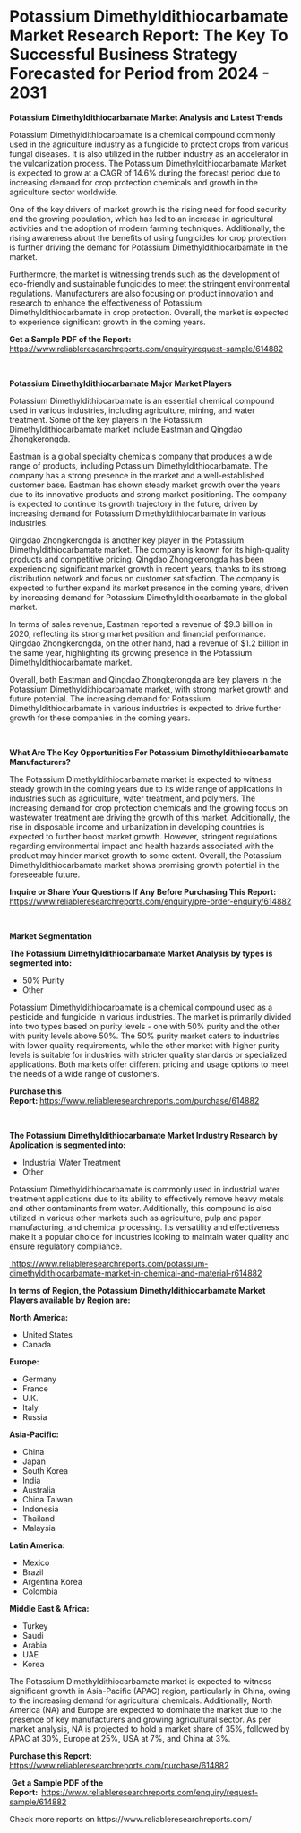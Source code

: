<p><h1>Potassium Dimethyldithiocarbamate Market Research Report: The Key To Successful Business Strategy Forecasted for Period from 2024 - 2031</h1></p><p><strong>Potassium Dimethyldithiocarbamate Market Analysis and Latest Trends</strong></p>
<p><p>Potassium Dimethyldithiocarbamate is a chemical compound commonly used in the agriculture industry as a fungicide to protect crops from various fungal diseases. It is also utilized in the rubber industry as an accelerator in the vulcanization process. The Potassium Dimethyldithiocarbamate Market is expected to grow at a CAGR of 14.6% during the forecast period due to increasing demand for crop protection chemicals and growth in the agriculture sector worldwide.</p><p>One of the key drivers of market growth is the rising need for food security and the growing population, which has led to an increase in agricultural activities and the adoption of modern farming techniques. Additionally, the rising awareness about the benefits of using fungicides for crop protection is further driving the demand for Potassium Dimethyldithiocarbamate in the market.</p><p>Furthermore, the market is witnessing trends such as the development of eco-friendly and sustainable fungicides to meet the stringent environmental regulations. Manufacturers are also focusing on product innovation and research to enhance the effectiveness of Potassium Dimethyldithiocarbamate in crop protection. Overall, the market is expected to experience significant growth in the coming years.</p></p>
<p><strong>Get a Sample PDF of the Report:&nbsp;</strong> <a href="https://www.reliableresearchreports.com/enquiry/request-sample/614882">https://www.reliableresearchreports.com/enquiry/request-sample/614882</a></p>
<p>&nbsp;</p>
<p><strong>Potassium Dimethyldithiocarbamate Major Market Players</strong></p>
<p><p>Potassium Dimethyldithiocarbamate is an essential chemical compound used in various industries, including agriculture, mining, and water treatment. Some of the key players in the Potassium Dimethyldithiocarbamate market include Eastman and Qingdao Zhongkerongda. </p><p>Eastman is a global specialty chemicals company that produces a wide range of products, including Potassium Dimethyldithiocarbamate. The company has a strong presence in the market and a well-established customer base. Eastman has shown steady market growth over the years due to its innovative products and strong market positioning. The company is expected to continue its growth trajectory in the future, driven by increasing demand for Potassium Dimethyldithiocarbamate in various industries.</p><p>Qingdao Zhongkerongda is another key player in the Potassium Dimethyldithiocarbamate market. The company is known for its high-quality products and competitive pricing. Qingdao Zhongkerongda has been experiencing significant market growth in recent years, thanks to its strong distribution network and focus on customer satisfaction. The company is expected to further expand its market presence in the coming years, driven by increasing demand for Potassium Dimethyldithiocarbamate in the global market.</p><p>In terms of sales revenue, Eastman reported a revenue of $9.3 billion in 2020, reflecting its strong market position and financial performance. Qingdao Zhongkerongda, on the other hand, had a revenue of $1.2 billion in the same year, highlighting its growing presence in the Potassium Dimethyldithiocarbamate market.</p><p>Overall, both Eastman and Qingdao Zhongkerongda are key players in the Potassium Dimethyldithiocarbamate market, with strong market growth and future potential. The increasing demand for Potassium Dimethyldithiocarbamate in various industries is expected to drive further growth for these companies in the coming years.</p></p>
<p>&nbsp;</p>
<p><strong>What Are The Key Opportunities For Potassium Dimethyldithiocarbamate Manufacturers?</strong></p>
<p><p>The Potassium Dimethyldithiocarbamate market is expected to witness steady growth in the coming years due to its wide range of applications in industries such as agriculture, water treatment, and polymers. The increasing demand for crop protection chemicals and the growing focus on wastewater treatment are driving the growth of this market. Additionally, the rise in disposable income and urbanization in developing countries is expected to further boost market growth. However, stringent regulations regarding environmental impact and health hazards associated with the product may hinder market growth to some extent. Overall, the Potassium Dimethyldithiocarbamate market shows promising growth potential in the foreseeable future.</p></p>
<p><strong>Inquire or Share Your Questions If Any Before Purchasing This Report:</strong> <a href="https://www.reliableresearchreports.com/enquiry/pre-order-enquiry/614882">https://www.reliableresearchreports.com/enquiry/pre-order-enquiry/614882</a></p>
<p>&nbsp;</p>
<p><strong>Market Segmentation</strong></p>
<p><strong>The Potassium Dimethyldithiocarbamate Market Analysis by types is segmented into:</strong></p>
<p><ul><li>50% Purity</li><li>Other</li></ul></p>
<p><p>Potassium Dimethyldithiocarbamate is a chemical compound used as a pesticide and fungicide in various industries. The market is primarily divided into two types based on purity levels - one with 50% purity and the other with purity levels above 50%. The 50% purity market caters to industries with lower quality requirements, while the other market with higher purity levels is suitable for industries with stricter quality standards or specialized applications. Both markets offer different pricing and usage options to meet the needs of a wide range of customers.</p></p>
<p><strong>Purchase this Report:&nbsp;</strong><a href="https://www.reliableresearchreports.com/purchase/614882">https://www.reliableresearchreports.com/purchase/614882</a></p>
<p>&nbsp;</p>
<p><strong>The Potassium Dimethyldithiocarbamate Market Industry Research by Application is segmented into:</strong></p>
<p><ul><li>Industrial Water Treatment</li><li>Other</li></ul></p>
<p><p>Potassium Dimethyldithiocarbamate is commonly used in industrial water treatment applications due to its ability to effectively remove heavy metals and other contaminants from water. Additionally, this compound is also utilized in various other markets such as agriculture, pulp and paper manufacturing, and chemical processing. Its versatility and effectiveness make it a popular choice for industries looking to maintain water quality and ensure regulatory compliance.</p></p>
<p><a href="https://www.reliableresearchreports.com/potassium-dimethyldithiocarbamate-market-in-chemical-and-material-r614882">&nbsp;https://www.reliableresearchreports.com/potassium-dimethyldithiocarbamate-market-in-chemical-and-material-r614882</a></p>
<p><strong>In terms of Region, the Potassium Dimethyldithiocarbamate Market Players available by Region are:</strong></p>
<p>
    <p> <strong> North America: </strong>
        <ul>
            <li>United States</li>
            <li>Canada</li>
        </ul>
        </p> 
    <p> <strong> Europe: </strong>
        <ul>
            <li>Germany</li>
            <li>France</li>
            <li>U.K.</li>
            <li>Italy</li>
            <li>Russia</li>
        </ul>
        </p> 
    <p> <strong> Asia-Pacific: </strong>
        <ul>
            <li>China</li>
            <li>Japan</li>
            <li>South Korea</li>
            <li>India</li>
            <li>Australia</li>
            <li>China Taiwan</li>
            <li>Indonesia</li>
            <li>Thailand</li>
            <li>Malaysia</li>
        </ul>
        </p> 
    <p> <strong> Latin America: </strong>
        <ul>
            <li>Mexico</li>
            <li>Brazil</li>
            <li>Argentina Korea</li>
            <li>Colombia</li>
        </ul>
        </p> 
    <p> <strong> Middle East & Africa: </strong>
        <ul>
            <li>Turkey</li>
            <li>Saudi</li>
            <li>Arabia</li>
            <li>UAE</li>
            <li>Korea</li>
        </ul>
    </p>
    </p>
<p><p>The Potassium Dimethyldithiocarbamate market is expected to witness significant growth in Asia-Pacific (APAC) region, particularly in China, owing to the increasing demand for agricultural chemicals. Additionally, North America (NA) and Europe are expected to dominate the market due to the presence of key manufacturers and growing agricultural sector. As per market analysis, NA is projected to hold a market share of 35%, followed by APAC at 30%, Europe at 25%, USA at 7%, and China at 3%.</p></p>
<p><strong>Purchase this Report: </strong><a href="https://www.reliableresearchreports.com/purchase/614882">https://www.reliableresearchreports.com/purchase/614882</a></p>
<p>&nbsp;<strong>Get a Sample PDF of the Report:&nbsp;&nbsp;</strong><a href="https://www.reliableresearchreports.com/enquiry/request-sample/614882">https://www.reliableresearchreports.com/enquiry/request-sample/614882</a></p>
<p><strong></strong></p>
<p>Check more reports on https://www.reliableresearchreports.com/</p>